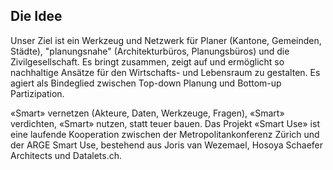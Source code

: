## Die Idee

Unser Ziel ist ein Werkzeug und Netzwerk für Planer (Kantone, Gemeinden, Städte), "planungsnahe" (Architekturbüros, Planungsbüros) und die Zivilgesellschaft. Es bringt zusammen, zeigt auf und ermöglicht so nachhaltige Ansätze für den Wirtschafts- und Lebensraum zu gestalten. Es agiert als Bindeglied zwischen Top-down Planung und Bottom-up Partizipation.

«Smart» vernetzen (Akteure, Daten, Werkzeuge, Fragen), «Smart» verdichten, «Smart» nutzen, statt teuer bauen. Das Projekt «Smart Use» ist eine laufende Kooperation zwischen der Metropolitankonferenz Zürich und der ARGE Smart Use, bestehend aus Joris van Wezemael, Hosoya Schaefer Architects und Datalets.ch.
